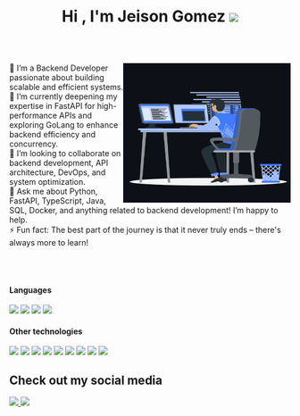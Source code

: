 <h1 align="center">Hi , I'm Jeison Gomez <img src="https://media.giphy.com/media/hvRJCLFzcasrR4ia7z/giphy.gif" width="35"></h1>

<br/>
<br/>

<p><img align="right" height="250" width="300" src="https://raw.githubusercontent.com/SubhadeepZilong/SubhadeepZilong/main/icons/animation_500_kxa883sd.gif" alt="SubhadeepZilong" /></p>



🔭 I’m a Backend Developer passionate about building scalable and efficient systems.  
🌱 I’m currently deepening my expertise in FastAPI for high-performance APIs and exploring GoLang to enhance backend efficiency and concurrency.  
👯 I’m looking to collaborate on backend development, API architecture, DevOps, and system optimization.  
💬 Ask me about Python, FastAPI, TypeScript, Java, SQL, Docker, and anything related to backend development! I’m happy to help.  
⚡ Fun fact: The best part of the journey is that it never truly ends – there's always more to learn!  

<br/>
<br/>

<h4> Languages </h4>
<span> 
  <img src="https://img.shields.io/badge/JavaScript-F7DF1E?style=for-the-badge&logo=javascript&logoColor=black">
  <img src="https://img.shields.io/badge/Java-ED8B00?style=for-the-badge&logo=java&logoColor=white">
  <img src="https://img.shields.io/badge/python-3670A0?style=for-the-badge&logo=python&logoColor=ffdd54">
  <img src="https://img.shields.io/badge/typescript-%23007ACC.svg?style=for-the-badge&logo=typescript&logoColor=white">
</span>

<h4>Other technologies</h4>
<span> 
  <img src="(https://img.shields.io/badge/MongoDB-%234ea94b.svg?style=for-the-badge&logo=mongodb&logoColor=whitee">
  <img src="https://img.shields.io/badge/FastAPI-005571?style=for-the-badge&logo=fastapi)">
  <img src="https://img.shields.io/badge/django-%23092E20.svg?style=for-the-badge&logo=django&logoColor=white">
  <img src="https://img.shields.io/badge/mysql-4479A1.svg?style=for-the-badge&logo=mysql&logoColor=white">
  <img src="https://img.shields.io/badge/JWT-black?style=for-the-badge&logo=JSON%20web%20tokens">
  <img src="https://img.shields.io/badge/spring-%236DB33F.svg?style=for-the-badge&logo=spring&logoColor=white">
  <img src="https://img.shields.io/badge/github_copilot-8957E5?style=for-the-badge&logo=github-copilot&logoColor=white)">
  <img src="https://img.shields.io/badge/docker-%230db7ed.svg?style=for-the-badge&logo=docker&logoColor=white">
  <img src="https://img.shields.io/badge/-Swagger-%23Clojure?style=for-the-badge&logo=swagger&logoColor=white">
</span>


## Check out my social media
<a href= "https://www.instagram.com/penta_______?igsh=dGllNjVjNnBpY3k3">
 <img src="https://img.shields.io/badge/Instagram-%23E4405F.svg?style=for-the-badge&logo=Instagram&logoColor=white">
<a href= "https://www.linkedin.com/in/jeison-g%C3%B3mez-7163a3365?utm_source=share&utm_campaign=share_via&utm_content=profile&utm_medium=android_app">
 <img src="https://img.shields.io/badge/linkedin-%230077B5.svg?style=for-the-badge&logo=linkedin&logoColor=white">

